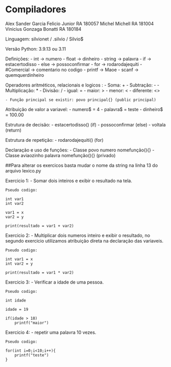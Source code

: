 # Compiladores

Alex Sander Garcia Felicio Junior   RA 180057
Michel Michell  RA 181004
Vinicius Gonzaga Bonatti    RA 180184

Linguagem: silvionet / .silvio / Silvio$ 

Versão Python: 3.9.13 ou 3.11

Definições:
    - int -> numero
    - float -> dinheiro
    - string -> palavra
    - if -> estacertodisso
    - else -> possoconfirmar
    - for -> rodarodajequiti
    - #Comercial -> comentario no codigo
    - printf -> Maoe
    - scanf -> quemquerdinheiro

Operadores aritméticos, relacionais e logicos :
    - Soma: +
    - Subtração: -
    - Multiplicação: *
    - Divisão: /
    - igual: =
    - maior: >
    - menor: <
    - diferente: <>

    - Função principal se existir: povo principal{} (public principal)

Atribuição de valor a variavel:
    - numero$ = 4
    - palavra$ = teste
    - dinheiro$ = 100.00

Estrutura de decisão:
    - estacertodisso() (if)
    - possoconfirmar (else)
    - voltala (return)

Estrutura de repetição:
    - rodarodajequiti() (for)

Declaração e uso de funções:
    - Classe povo numero nomefunção(){}
    - Classe aviaozinho palavra nomefunção(){} (privado)

##Para alterar os exercicos basta mudar o nome da string na linha 13 do arquivo lexico.py

Exercicio 1:
    - Somar dois inteiros e exibir o resultado na tela.

    Pseudo codigo:

    int var1
    int var2

    var1 = x
    var2 = y

    print(resultado = var1 + var2)

Exercicio 2:
    - Multiplicar dois numeros inteiro e exibir o resultado, no segundo exercicio utilizamos atribuição direta na declaração das variaveis.

    Pseudo codigo:
   
    int var1 = x
    int var2 = y

    print(resultado = var1 * var2)

Exercicio 3:
    - Verificar a idade de uma pessoa.

    Pseudo codigo:
   
    int idade

    idade = 19

    if(idade > 18)
        printf("maior")

Exercicio 4:
    - repetir uma palavra 10 vezes.

    Pseudo codigo:
   
    for(int i=0;i<10;i++){
        printf("teste")
    }
